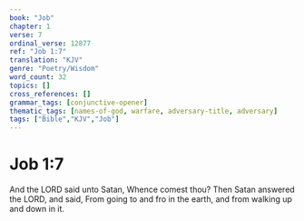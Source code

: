 ```yaml
---
book: "Job"
chapter: 1
verse: 7
ordinal_verse: 12877
ref: "Job 1:7"
translation: "KJV"
genre: "Poetry/Wisdom"
word_count: 32
topics: []
cross_references: []
grammar_tags: [conjunctive-opener]
thematic_tags: [names-of-god, warfare, adversary-title, adversary]
tags: ["Bible","KJV","Job"]
---
```


# Job 1:7

And the LORD said unto Satan, Whence comest thou? Then Satan answered the LORD, and said, From going to and fro in the earth, and from walking up and down in it.
